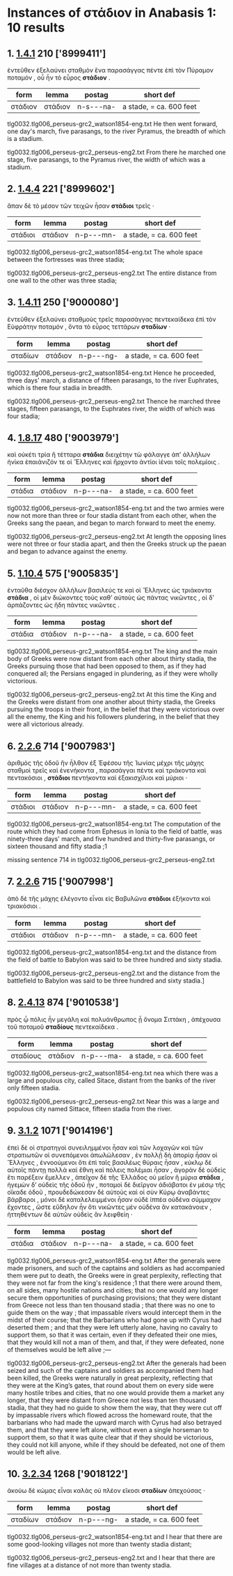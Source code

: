 # Instances of στάδιον in Anabasis 1: 10 results
## 1. [1.4.1](https://beyond-translation.perseus.org/reader/urn:cts:greekLit:tlg0032.tlg006.perseus-grc2:1.4.1?mode=syntax-trees) 210 ['8999411']
ἐντεῦθεν ἐξελαύνει σταθμὸν ἕνα παρασάγγας πέντε ἐπὶ τὸν Πύραμον ποταμόν , οὗ ἦν τὸ εὖρος **στάδιον** . 

| form | lemma | postag | short def |
| --- | --- | --- | --- |
| στάδιον | στάδιον | n-s---na- | a stade, = ca. 600 feet |

tlg0032.tlg006_perseus-grc2_watson1854-eng.txt He then went forward, one day's march, five parasangs, to the river Pyramus, the breadth of which is a stadium. 

tlg0032.tlg006_perseus-grc2_perseus-eng2.txt From there he marched one stage, five parasangs, to the Pyramus river, the width of which was a stadium. 

## 2. [1.4.4](https://beyond-translation.perseus.org/reader/urn:cts:greekLit:tlg0032.tlg006.perseus-grc2:1.4.4?mode=syntax-trees) 221 ['8999602']
ἅπαν δὲ τὸ μέσον τῶν τειχῶν ἦσαν **στάδιοι** τρεῖς · 

| form | lemma | postag | short def |
| --- | --- | --- | --- |
| στάδιοι | στάδιον | n-p---mn- | a stade, = ca. 600 feet |

tlg0032.tlg006_perseus-grc2_watson1854-eng.txt The whole space between the fortresses was three stadia; 

tlg0032.tlg006_perseus-grc2_perseus-eng2.txt The entire distance from one wall to the other was three stadia; 

## 3. [1.4.11](https://beyond-translation.perseus.org/reader/urn:cts:greekLit:tlg0032.tlg006.perseus-grc2:1.4.11?mode=syntax-trees) 250 ['9000080']
ἐντεῦθεν ἐξελαύνει σταθμοὺς τρεῖς παρασάγγας πεντεκαίδεκα ἐπὶ τὸν Εὐφράτην ποταμόν , ὄντα τὸ εὖρος τεττάρων **σταδίων** · 

| form | lemma | postag | short def |
| --- | --- | --- | --- |
| σταδίων | στάδιον | n-p---ng- | a stade, = ca. 600 feet |

tlg0032.tlg006_perseus-grc2_watson1854-eng.txt Hence he proceeded, three days' march, a distance of fifteen parasangs, to the river Euphrates, which is there four stadia in breadth. 

tlg0032.tlg006_perseus-grc2_perseus-eng2.txt Thence he marched three stages, fifteen parasangs, to the Euphrates river, the width of which was four stadia; 

## 4. [1.8.17](https://beyond-translation.perseus.org/reader/urn:cts:greekLit:tlg0032.tlg006.perseus-grc2:1.8.17?mode=syntax-trees) 480 ['9003979']
καὶ οὐκέτι τρία ἢ τέτταρα **στάδια** διειχέτην τὼ φάλαγγε ἀπ’ ἀλλήλων ἡνίκα ἐπαιάνιζόν τε οἱ Ἕλληνες καὶ ἤρχοντο ἀντίοι ἰέναι τοῖς πολεμίοις . 

| form | lemma | postag | short def |
| --- | --- | --- | --- |
| στάδια | στάδιον | n-p---na- | a stade, = ca. 600 feet |

tlg0032.tlg006_perseus-grc2_watson1854-eng.txt and the two armies were now not more than three or four stadia distant from each other, when the Greeks sang the paean, and began to march forward to meet the enemy. 

tlg0032.tlg006_perseus-grc2_perseus-eng2.txt At length the opposing lines were not three or four stadia apart, and then the Greeks struck up the paean and began to advance against the enemy. 

## 5. [1.10.4](https://beyond-translation.perseus.org/reader/urn:cts:greekLit:tlg0032.tlg006.perseus-grc2:1.10.4?mode=syntax-trees) 575 ['9005835']
ἐνταῦθα διέσχον ἀλλήλων βασιλεύς τε καὶ οἱ Ἕλληνες ὡς τριάκοντα **στάδια** , οἱ μὲν διώκοντες τοὺς καθ’ αὑτοὺς ὡς πάντας νικῶντες , οἱ δ’ ἁρπάζοντες ὡς ἤδη πάντες νικῶντες . 

| form | lemma | postag | short def |
| --- | --- | --- | --- |
| στάδια | στάδιον | n-p---na- | a stade, = ca. 600 feet |

tlg0032.tlg006_perseus-grc2_watson1854-eng.txt The king and the main body of Greeks were now distant from each other about thirty stadia, the Greeks pursuing those that had been opposed to them, as if they had conquered all; the Persians engaged in plundering, as if they were wholly victorious. 

tlg0032.tlg006_perseus-grc2_perseus-eng2.txt At this time the King and the Greeks were distant from one another about thirty stadia, the Greeks pursuing the troops in their front, in the belief that they were victorious over all the enemy, the King and his followers plundering, in the belief that they were all victorious already. 

## 6. [2.2.6](https://beyond-translation.perseus.org/reader/urn:cts:greekLit:tlg0032.tlg006.perseus-grc2:2.2.6?mode=syntax-trees) 714 ['9007983']
ἀριθμὸς τῆς ὁδοῦ ἣν ἦλθον ἐξ Ἐφέσου τῆς Ἰωνίας μέχρι τῆς μάχης σταθμοὶ τρεῖς καὶ ἐνενήκοντα , παρασάγγαι πέντε καὶ τριάκοντα καὶ πεντακόσιοι , **στάδιοι** πεντήκοντα καὶ ἑξακισχίλιοι καὶ μύριοι · 

| form | lemma | postag | short def |
| --- | --- | --- | --- |
| στάδιοι | στάδιον | n-p---mn- | a stade, = ca. 600 feet |

tlg0032.tlg006_perseus-grc2_watson1854-eng.txt The computation of the route which they had come from Ephesus in Ionia to the field of battle, was ninety-three days' march, and five hundred and thirty-five parasangs, or sixteen thousand and fifty stadia ;1 

missing sentence 714 in tlg0032.tlg006_perseus-grc2_perseus-eng2.txt
## 7. [2.2.6](https://beyond-translation.perseus.org/reader/urn:cts:greekLit:tlg0032.tlg006.perseus-grc2:2.2.6?mode=syntax-trees) 715 ['9007998']
ἀπὸ δὲ τῆς μάχης ἐλέγοντο εἶναι εἰς Βαβυλῶνα **στάδιοι** ἑξήκοντα καὶ τριακόσιοι . 

| form | lemma | postag | short def |
| --- | --- | --- | --- |
| στάδιοι | στάδιον | n-p---mn- | a stade, = ca. 600 feet |

tlg0032.tlg006_perseus-grc2_watson1854-eng.txt and the distance from the field of battle to Babylon was said to be three hundred and sixty stadia. 

tlg0032.tlg006_perseus-grc2_perseus-eng2.txt and the distance from the battlefield to  Babylon  was said to be three hundred and sixty stadia.] 

## 8. [2.4.13](https://beyond-translation.perseus.org/reader/urn:cts:greekLit:tlg0032.tlg006.perseus-grc2:2.4.13?mode=syntax-trees) 874 ['9010538']
πρὸς ᾧ πόλις ἦν μεγάλη καὶ πολυάνθρωπος ᾗ ὄνομα Σιττάκη , ἀπέχουσα τοῦ ποταμοῦ **σταδίους** πεντεκαίδεκα . 

| form | lemma | postag | short def |
| --- | --- | --- | --- |
| σταδίους | στάδιον | n-p---ma- | a stade, = ca. 600 feet |

tlg0032.tlg006_perseus-grc2_watson1854-eng.txt nea which there was a large and populous city, called Sitace, distant from the banks of the river only fifteen stadia. 

tlg0032.tlg006_perseus-grc2_perseus-eng2.txt Near this was a large and populous city named Sittace, fifteen stadia from the river. 

## 9. [3.1.2](https://beyond-translation.perseus.org/reader/urn:cts:greekLit:tlg0032.tlg006.perseus-grc2:3.1.2?mode=syntax-trees) 1071 ['9014196']
ἐπεὶ δὲ οἱ στρατηγοὶ συνειλημμένοι ἦσαν καὶ τῶν λοχαγῶν καὶ τῶν στρατιωτῶν οἱ συνεπόμενοι ἀπωλώλεσαν , ἐν πολλῇ δὴ ἀπορίᾳ ἦσαν οἱ Ἕλληνες , ἐννοούμενοι ὅτι ἐπὶ ταῖς βασιλέως θύραις ἦσαν , κύκλῳ δὲ αὐτοῖς πάντῃ πολλὰ καὶ ἔθνη καὶ πόλεις πολέμιαι ἦσαν , ἀγορὰν δὲ οὐδεὶς ἔτι παρέξειν ἔμελλεν , ἀπεῖχον δὲ τῆς Ἑλλάδος οὐ μεῖον ἢ μύρια **στάδια** , ἡγεμὼν δ’ οὐδεὶς τῆς ὁδοῦ ἦν , ποταμοὶ δὲ διεῖργον ἀδιάβατοι ἐν μέσῳ τῆς οἴκαδε ὁδοῦ , προυδεδώκεσαν δὲ αὐτοὺς καὶ οἱ σὺν Κύρῳ ἀναβάντες βάρβαροι , μόνοι δὲ καταλελειμμένοι ἦσαν οὐδὲ ἱππέα οὐδένα σύμμαχον ἔχοντες , ὥστε εὔδηλον ἦν ὅτι νικῶντες μὲν οὐδένα ἂν κατακάνοιεν , ἡττηθέντων δὲ αὐτῶν οὐδεὶς ἂν λειφθείη · 

| form | lemma | postag | short def |
| --- | --- | --- | --- |
| στάδια | στάδιον | n-p---na- | a stade, = ca. 600 feet |

tlg0032.tlg006_perseus-grc2_watson1854-eng.txt After the generals were made prisoners, and such of the captains and soldiers as had accompanied them were put to death, the Greeks were in great perplexity, reflecting that they were not far from the king's residence ;1  that there were around them, on all sides, many hostile nations and cities; that no one would any longer secure them opportunities of purchasing provisions; that they were distant from Greece not less than ten thousand stadia ; that there was no one to guide them on the way ; that impassable rivers would intercept them in the midst of their course; that the Barbarians who had gone up with Cyrus had deserted them ; and that they were left utterly alone, having no cavalry to support them, so that it was certain, even if they defeated their one mies, that they would kill not a man of them, and that, if they were defeated, none of themselves would be left alive ;— 

tlg0032.tlg006_perseus-grc2_perseus-eng2.txt After the generals had been seized and such of the captains and soldiers as accompanied them had been killed, the Greeks were naturally in great perplexity, reflecting that they were at the King’s gates, that round about them on every side were many hostile tribes and cities, that no one would provide them a market any longer, that they were distant from  Greece  not less than ten thousand stadia, that they had no guide to show them the way, that they were cut off by impassable rivers which flowed across the homeward route, that the barbarians who had made the upward march with  Cyrus  had also betrayed them, and that they were left alone, without even a single horseman to support them, so that it was quite clear that if they should be victorious, they could not kill anyone, while if they should be defeated, not one of them would be left alive. 

## 10. [3.2.34](https://beyond-translation.perseus.org/reader/urn:cts:greekLit:tlg0032.tlg006.perseus-grc2:3.2.34?mode=syntax-trees) 1268 ['9018122']
ἀκούω δὲ κώμας εἶναι καλὰς οὐ πλέον εἴκοσι **σταδίων** ἀπεχούσας · 

| form | lemma | postag | short def |
| --- | --- | --- | --- |
| σταδίων | στάδιον | n-p---ng- | a stade, = ca. 600 feet |

tlg0032.tlg006_perseus-grc2_watson1854-eng.txt and I hear that there are some good-looking villages not more than twenty stadia distant; 

tlg0032.tlg006_perseus-grc2_perseus-eng2.txt and I hear that there are fine villages at a distance of not more than twenty stadia. 

